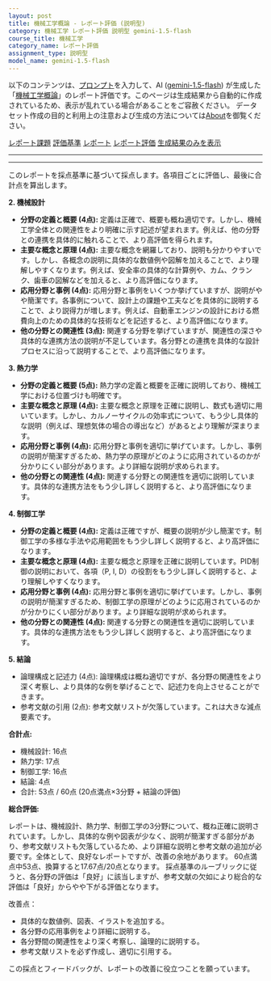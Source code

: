```yaml
---
layout: post
title: 機械工学概論 - レポート評価 (説明型)
category: 機械工学 レポート評価 説明型 gemini-1.5-flash
course_title: 機械工学
category_name: レポート評価
assignment_type: 説明型
model_name: gemini-1.5-flash
---
```


以下のコンテンツは、[プロンプト](http://127.0.0.1:8000/generated/機械工学/gemini-1.5-flash/prompt_レポート評価-説明型.md)を入力して、AI ([gemini-1.5-flash](contents/gemini-1.5-flash)) が生成した「[機械工学概論](/contents/機械工学/)」のレポート評価です。このページは生成結果から自動的に作成されているため、表示が乱れている場合があることをご容赦ください。
データセット作成の目的と利用上の注意および生成の方法については[About](/About)を御覧ください。

[レポート課題](../レポート課題-説明型)
[評価基準](../評価基準-説明型)
[レポート](../レポート-説明型)
[レポート評価](../レポート評価-説明型)
[生成結果のみを表示](http://127.0.0.1:8000/generated/機械工学/gemini-1.5-flash/レポート評価-説明型.md)
  

***
***
  
このレポートを採点基準に基づいて採点します。各項目ごとに評価し、最後に合計点を算出します。

**2. 機械設計**

* **分野の定義と概要 (4点):** 定義は正確で、概要も概ね適切です。しかし、機械工学全体との関連性をより明確に示す記述が望まれます。例えば、他の分野との連携を具体的に触れることで、より高評価を得られます。
* **主要な概念と原理 (4点):** 主要な概念を網羅しており、説明も分かりやすいです。しかし、各概念の説明に具体的な数値例や図解を加えることで、より理解しやすくなります。例えば、安全率の具体的な計算例や、カム、クランク、歯車の図解などを加えると、より高評価になります。
* **応用分野と事例 (4点):** 応用分野と事例をいくつか挙げていますが、説明がやや簡潔です。各事例について、設計上の課題や工夫などを具体的に説明することで、より説得力が増します。例えば、自動車エンジンの設計における燃費向上のための具体的な技術などを記述すると、より高評価になります。
* **他の分野との関連性 (3点):** 関連する分野を挙げていますが、関連性の深さや具体的な連携方法の説明が不足しています。各分野との連携を具体的な設計プロセスに沿って説明することで、より高評価になります。


**3. 熱力学**

* **分野の定義と概要 (5点):** 熱力学の定義と概要を正確に説明しており、機械工学における位置づけも明確です。
* **主要な概念と原理 (4点):** 主要な概念と原理を正確に説明し、数式も適切に用いています。しかし、カルノーサイクルの効率式について、もう少し具体的な説明（例えば、理想気体の場合の導出など）があるとより理解が深まります。
* **応用分野と事例 (4点):** 応用分野と事例を適切に挙げています。しかし、事例の説明が簡潔すぎるため、熱力学の原理がどのように応用されているのかが分かりにくい部分があります。より詳細な説明が求められます。
* **他の分野との関連性 (4点):** 関連する分野との関連性を適切に説明しています。具体的な連携方法をもう少し詳しく説明すると、より高評価になります。


**4. 制御工学**

* **分野の定義と概要 (4点):** 定義は正確ですが、概要の説明が少し簡潔です。制御工学の多様な手法や応用範囲をもう少し詳しく説明すると、より高評価になります。
* **主要な概念と原理 (4点):** 主要な概念と原理を正確に説明しています。PID制御の説明において、各項（P, I, D）の役割をもう少し詳しく説明すると、より理解しやすくなります。
* **応用分野と事例 (4点):** 応用分野と事例を適切に挙げています。しかし、事例の説明が簡潔すぎるため、制御工学の原理がどのように応用されているのかが分かりにくい部分があります。より詳細な説明が求められます。
* **他の分野との関連性 (4点):** 関連する分野との関連性を適切に説明しています。具体的な連携方法をもう少し詳しく説明すると、より高評価になります。


**5. 結論**

* 論理構成と記述力 (4点): 論理構成は概ね適切ですが、各分野の関連性をより深く考察し、より具体的な例を挙げることで、記述力を向上させることができます。
* 参考文献の引用 (2点): 参考文献リストが欠落しています。これは大きな減点要素です。


**合計点:**

* 機械設計: 16点
* 熱力学: 17点
* 制御工学: 16点
* 結論: 4点
* 合計: 53点 / 60点 (20点満点×3分野 + 結論の評価)

**総合評価:**

レポートは、機械設計、熱力学、制御工学の3分野について、概ね正確に説明されています。しかし、具体的な例や図表が少なく、説明が簡潔すぎる部分があり、参考文献リストも欠落しているため、より詳細な説明と参考文献の追加が必要です。全体として、良好なレポートですが、改善の余地があります。  60点満点中53点、換算すると17.67点/20点となります。  採点基準のルーブリックに従うと、各分野の評価は「良好」に該当しますが、参考文献の欠如により総合的な評価は「良好」からやや下がる評価となります。


改善点：
* 具体的な数値例、図表、イラストを追加する。
* 各分野の応用事例をより詳細に説明する。
* 各分野間の関連性をより深く考察し、論理的に説明する。
* 参考文献リストを必ず作成し、適切に引用する。


この採点とフィードバックが、レポートの改善に役立つことを願っています。
